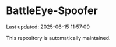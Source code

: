 # BattleEye-Spoofer

Last updated: 2025-06-15 11:57:09

This repository is automatically maintained.
